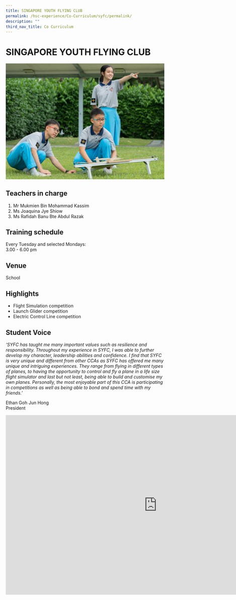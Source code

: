 ```yaml
---
title: SINGAPORE YOUTH FLYING CLUB
permalink: /hsc-experience/Co-Curriculum/syfc/permalink/
description: ""
third_nav_title: Co Curriculum
---
```

SINGAPORE YOUTH FLYING CLUB
===========================

![](/images/CCA/syfc%20mix%20tab.png)

Teachers in charge
------------------

1.  Mr Mukmien Bin Mohammad Kassim&nbsp;
2.  Ms Joaquina Jye Shiow
3.  Ms Rafidah Banu Bte Abdul Razak

Training schedule
-----------------

Every Tuesday and selected Mondays:  
3.00 - 6.00 pm

Venue
-----

School

Highlights
----------

*   Flight Simulation competition
*   Launch Glider competition
*   Electric Control Line competition

Student Voice
-------------

_‘SYFC has taught me many important values such as resilience and responsibility. Throughout my experience in SYFC, I was able to further develop my character, leadership abilities and confidence. I find that SYFC is very unique and different from other CCAs as SYFC has offered me many unique and intriguing experiences. They range from flying in different types of planes, to having the opportunity to control and fly a plane in a life size flight simulator and last but not least, being able to build and customise my own planes. Personally, the most enjoyable part of this CCA is participating in competitions as well as being able to bond and spend time with my friends.’_  
  
Ethan Goh Jun Hong  
President

<iframe allowfullscreen="true" height="569" width="960" frameborder="0" src="https://docs.google.com/presentation/d/e/2PACX-1vQexwicBJ0xXhg3s7_v3V9fkMbqURL1UoAZU2Jq35N4R9UZ4k0Pt5BCyJIgmgIpkU_1FjUBu-kVQ_aG/embed?start=false&amp;loop=false&amp;delayms=3000"></iframe>